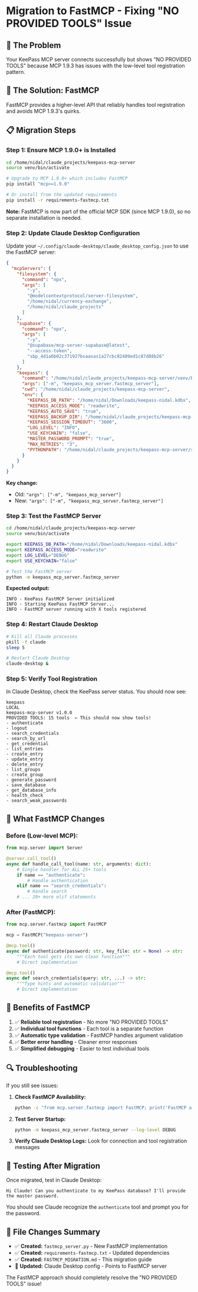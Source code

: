 # Migration to FastMCP - Fixing "NO PROVIDED TOOLS" Issue

## 🎯 **The Problem**
Your KeePass MCP server connects successfully but shows "NO PROVIDED TOOLS" because MCP 1.9.3 has issues with the low-level tool registration pattern.

## 🚀 **The Solution: FastMCP**
FastMCP provides a higher-level API that reliably handles tool registration and avoids MCP 1.9.3's quirks.

## 📋 **Migration Steps**

### **Step 1: Ensure MCP 1.9.0+ is Installed**

```bash
cd /home/nidal/claude_projects/keepass-mcp-server
source venv/bin/activate

# Upgrade to MCP 1.9.0+ which includes FastMCP
pip install "mcp>=1.9.0"

# Or install from the updated requirements
pip install -r requirements-fastmcp.txt
```

**Note:** FastMCP is now part of the official MCP SDK (since MCP 1.9.0), so no separate installation is needed.

### **Step 2: Update Claude Desktop Configuration**

Update your `~/.config/claude-desktop/claude_desktop_config.json` to use the FastMCP server:

```json
{
  "mcpServers": {
    "filesystem": {
      "command": "npx",
      "args": [
        "-y",
        "@modelcontextprotocol/server-filesystem",
        "/home/nidal/currency-exchange",
        "/home/nidal/claude_projects"
      ]
    },
    "supabase": {
      "command": "npx",
      "args": [
        "-y",
        "@supabase/mcp-server-supabase@latest",
        "--access-token",
        "sbp_4d1a6b02c371927bsaasas1a27cbc82489ed1c87d88b26"
      ]
    },
    "keepass": {
      "command": "/home/nidal/claude_projects/keepass-mcp-server/venv/bin/python",
      "args": ["-m", "keepass_mcp_server.fastmcp_server"],
      "cwd": "/home/nidal/claude_projects/keepass-mcp-server",
      "env": {
        "KEEPASS_DB_PATH": "/home/nidal/Downloads/keepass-nidal.kdbx",
        "KEEPASS_ACCESS_MODE": "readwrite",
        "KEEPASS_AUTO_SAVE": "true",
        "KEEPASS_BACKUP_DIR": "/home/nidal/claude_projects/keepass-mcp-server/backups",
        "KEEPASS_SESSION_TIMEOUT": "3600",
        "LOG_LEVEL": "INFO",
        "USE_KEYCHAIN": "false",
        "MASTER_PASSWORD_PROMPT": "true",
        "MAX_RETRIES": "3",
        "PYTHONPATH": "/home/nidal/claude_projects/keepass-mcp-server/src"
      }
    }
  }
}
```

**Key change:** 
- Old: `"args": ["-m", "keepass_mcp_server"]`
- New: `"args": ["-m", "keepass_mcp_server.fastmcp_server"]`

### **Step 3: Test the FastMCP Server**

```bash
cd /home/nidal/claude_projects/keepass-mcp-server
source venv/bin/activate

export KEEPASS_DB_PATH="/home/nidal/Downloads/keepass-nidal.kdbx"
export KEEPASS_ACCESS_MODE="readwrite"
export LOG_LEVEL="DEBUG"
export USE_KEYCHAIN="false"

# Test the FastMCP server
python -m keepass_mcp_server.fastmcp_server
```

**Expected output:**
```
INFO - KeePass FastMCP Server initialized
INFO - Starting KeePass FastMCP Server...
INFO - FastMCP server running with X tools registered
```

### **Step 4: Restart Claude Desktop**

```bash
# Kill all Claude processes
pkill -f claude
sleep 5

# Restart Claude Desktop
claude-desktop &
```

### **Step 5: Verify Tool Registration**

In Claude Desktop, check the KeePass server status. You should now see:

```
keepass
LOCAL
keepass-mcp-server v1.0.0
PROVIDED TOOLS: 15 tools  ← This should now show tools!
- authenticate
- logout  
- search_credentials
- search_by_url
- get_credential
- list_entries
- create_entry
- update_entry
- delete_entry
- list_groups
- create_group
- generate_password
- save_database
- get_database_info
- health_check
- search_weak_passwords
```

## 🔧 **What FastMCP Changes**

### **Before (Low-level MCP):**
```python
from mcp.server import Server

@server.call_tool()
async def handle_call_tool(name: str, arguments: dict):
    # Single handler for ALL 25+ tools
    if name == "authenticate":
        # Handle authentication
    elif name == "search_credentials":
        # Handle search
    # ... 20+ more elif statements
```

### **After (FastMCP):**
```python
from mcp.server.fastmcp import FastMCP

mcp = FastMCP("keepass-server")

@mcp.tool()
async def authenticate(password: str, key_file: str = None) -> str:
    """Each tool gets its own clean function"""
    # Direct implementation

@mcp.tool()
async def search_credentials(query: str, ...) -> str:
    """Type hints and automatic validation"""
    # Direct implementation
```

## 🎯 **Benefits of FastMCP**

1. ✅ **Reliable tool registration** - No more "NO PROVIDED TOOLS"
2. ✅ **Individual tool functions** - Each tool is a separate function
3. ✅ **Automatic type validation** - FastMCP handles argument validation
4. ✅ **Better error handling** - Cleaner error responses
5. ✅ **Simplified debugging** - Easier to test individual tools

## 🔍 **Troubleshooting**

If you still see issues:

1. **Check FastMCP Availability:**
   ```bash
   python -c "from mcp.server.fastmcp import FastMCP; print('FastMCP available')"
   ```

2. **Test Server Startup:**
   ```bash
   python -m keepass_mcp_server.fastmcp_server --log-level DEBUG
   ```

3. **Verify Claude Desktop Logs:**
   Look for connection and tool registration messages

## 🚀 **Testing After Migration**

Once migrated, test in Claude Desktop:

```
Hi Claude! Can you authenticate to my KeePass database? I'll provide the master password.
```

You should see Claude recognize the `authenticate` tool and prompt you for the password.

## 📁 **File Changes Summary**

- ✅ **Created:** `fastmcp_server.py` - New FastMCP implementation
- ✅ **Created:** `requirements-fastmcp.txt` - Updated dependencies
- ✅ **Created:** `FASTMCP_MIGRATION.md` - This migration guide
- 🔧 **Updated:** Claude Desktop config - Points to FastMCP server

The FastMCP approach should completely resolve the "NO PROVIDED TOOLS" issue!
